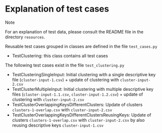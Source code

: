 # Explanation of test cases

> [!NOTE]
> For an explanation of test data, please consult the README file in the directory `resources`.

Reusable test cases grouped in classes are defined in the file `test_cases.py`

* TestClustering: this class contains all test cases

The following test cases exist in the file `test_clustering.py`

* TestClusteringSingleInput: Initial clustering with a single descriptive key file (`cluster-input-1.csv`) + update of clustering with `cluster-input-2.csv`
* TestClusterMultipleInput: Initial clustering with multiple descriptive key files (`cluster-input-1.1.csv`, `cluster-input-1.2.csv`) + update of clustering with `cluster-input-2.csv`
* TestClusterOverlappingKeysDifferentClusters: Update of clusters `clusters-1-overlap.csv` with `cluster-input-2.csv`
* TestClusterOverlappingKeysDifferentClustersReusingKeys: Update of clusters `clusters-1-overlap.csv` with `cluster-input-2.csv` by also reusing descriptive keys `cluster-input-1.csv`
